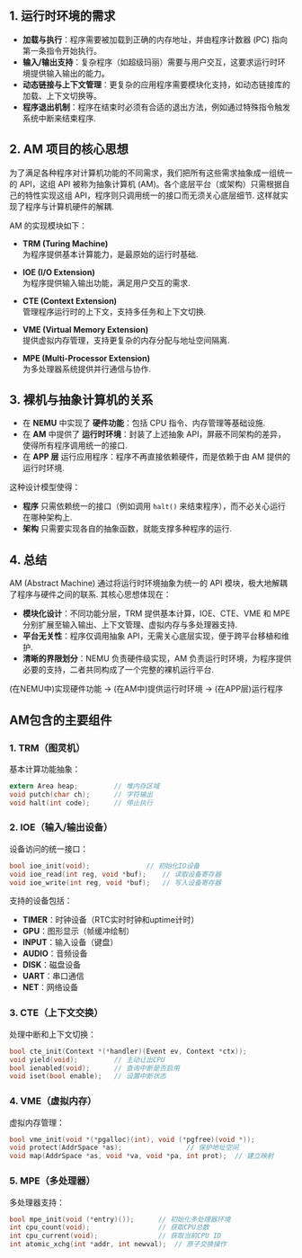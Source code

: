 ## 1. 运行时环境的需求

- **加载与执行**：程序需要被加载到正确的内存地址，并由程序计数器 (PC) 指向第一条指令开始执行。
- **输入/输出支持**：复杂程序（如超级玛丽）需要与用户交互，这要求运行时环境提供输入输出的能力。
- **动态链接与上下文管理**：更复杂的应用程序需要模块化支持，如动态链接库的加载、上下文切换等。
- **程序退出机制**：程序在结束时必须有合适的退出方法，例如通过特殊指令触发系统中断来结束程序.

## 2. AM 项目的核心思想

为了满足各种程序对计算机功能的不同需求，我们把所有这些需求抽象成一组统一的 API，这组 API 被称为抽象计算机 (AM)。各个底层平台（或架构）只需根据自己的特性实现这组 API，程序则只调用统一的接口而无须关心底层细节. 这样就实现了程序与计算机硬件的解耦.

AM 的实现模块如下：

- **TRM (Turing Machine)**  
  为程序提供基本计算能力，是最原始的运行时基础.

- **IOE (I/O Extension)**  
  为程序提供输入输出功能，满足用户交互的需求.

- **CTE (Context Extension)**  
  管理程序运行时的上下文，支持多任务和上下文切换.

- **VME (Virtual Memory Extension)**  
  提供虚拟内存管理，支持更复杂的内存分配与地址空间隔离.

- **MPE (Multi-Processor Extension)**  
  为多处理器系统提供并行通信与协作.

## 3. 裸机与抽象计算机的关系

- 在 **NEMU** 中实现了 **硬件功能**：包括 CPU 指令、内存管理等基础设施.
- 在 **AM** 中提供了 **运行时环境**：封装了上述抽象 API，屏蔽不同架构的差异，使得所有程序调用统一的接口.
- 在 **APP 层** 运行应用程序：程序不再直接依赖硬件，而是依赖于由 AM 提供的运行时环境.

这种设计模型使得：
- **程序** 只需依赖统一的接口（例如调用 `halt()` 来结束程序），而不必关心运行在哪种架构上.
- **架构** 只需要实现各自的抽象函数，就能支撑多种程序的运行.

## 4. 总结

AM (Abstract Machine) 通过将运行时环境抽象为统一的 API 模块，极大地解耦了程序与硬件之间的联系. 其核心思想体现在：

- **模块化设计**：不同功能分层，TRM 提供基本计算，IOE、CTE、VME 和 MPE 分别扩展至输入输出、上下文管理、虚拟内存与多处理器支持.
- **平台无关性**：程序仅调用抽象 API，无需关心底层实现，便于跨平台移植和维护.
- **清晰的界限划分**：NEMU 负责硬件级实现，AM 负责运行时环境，为程序提供必要的支持，二者共同构成了一个完整的裸机运行平台.

(在NEMU中)实现硬件功能 -> (在AM中)提供运行时环境 -> (在APP层)运行程序

## AM包含的主要组件

### 1. TRM（图灵机）

基本计算功能抽象：

```c
extern Area heap;         // 堆内存区域
void putch(char ch);      // 字符输出
void halt(int code);      // 停止执行
```

### 2. IOE（输入/输出设备）

设备访问的统一接口：

```c
bool ioe_init(void);              // 初始化IO设备
void ioe_read(int reg, void *buf);    // 读取设备寄存器
void ioe_write(int reg, void *buf);   // 写入设备寄存器
```

支持的设备包括：

- **TIMER**：时钟设备（RTC实时时钟和uptime计时）
- **GPU**：图形显示（帧缓冲绘制）
- **INPUT**：输入设备（键盘）
- **AUDIO**：音频设备
- **DISK**：磁盘设备
- **UART**：串口通信
- **NET**：网络设备

### 3. CTE（上下文交换）

处理中断和上下文切换：

```c
bool cte_init(Context *(*handler)(Event ev, Context *ctx));
void yield(void);         // 主动让出CPU
bool ienabled(void);      // 查询中断是否启用
void iset(bool enable);   // 设置中断状态
```

### 4. VME（虚拟内存）

虚拟内存管理：

```c
bool vme_init(void *(*pgalloc)(int), void (*pgfree)(void *));
void protect(AddrSpace *as);                // 保护地址空间
void map(AddrSpace *as, void *va, void *pa, int prot);  // 建立映射
```

### 5. MPE（多处理器）

多处理器支持：

```c
bool mpe_init(void (*entry)());      // 初始化多处理器环境
int cpu_count(void);                 // 获取CPU总数
int cpu_current(void);               // 获取当前CPU ID
int atomic_xchg(int *addr, int newval);  // 原子交换操作
``` 
